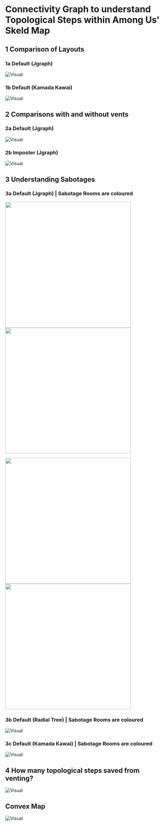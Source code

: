 # Connectivity Graph to understand Topological Steps within Among Us' Skeld Map

## 1 Comparison of Layouts

### 1a Default (Jgraph)
![Visual](https://github.com/RyanTanYiWei/AmongUsJGraph/blob/main/External%20Diagrams/jpeg%20for%20readme/1a%20default-jgraph.jpg)

### 1b Default (Kamada Kawai)
![Visual](https://github.com/RyanTanYiWei/AmongUsJGraph/blob/main/External%20Diagrams/jpeg%20for%20readme/1b%20default-kk.jpg)

## 2 Comparisons with and without vents

### 2a Default (Jgraph)
![Visual](https://github.com/RyanTanYiWei/AmongUsJGraph/blob/main/External%20Diagrams/jpeg%20for%20readme/2a%20default-jgraph.jpg)

### 2b Imposter (Jgraph)
![Visual](https://github.com/RyanTanYiWei/AmongUsJGraph/blob/main/External%20Diagrams/jpeg%20for%20readme/2b%20imposter-jgraph.jpg)

## 3 Understanding Sabotages

### 3a Default (Jgraph) | Sabotage Rooms are coloured
<p float="left">
<img height = "400" src=https://github.com/RyanTanYiWei/AmongUsJGraph/blob/main/External%20Diagrams/jpeg%20for%20readme/3a1%20default-jgraph_FixLights.jpg/>
<img height = "400" src=https://github.com/RyanTanYiWei/AmongUsJGraph/blob/main/External%20Diagrams/jpeg%20for%20readme/3a2%20default-jgraph_CommsSabotage.jpg/>
</p>
<p float="left">
<img height = "400" src=https://github.com/RyanTanYiWei/AmongUsJGraph/blob/main/External%20Diagrams/jpeg%20for%20readme/3a3%20default-jgraph_jgraph%20-%20OxygenDepletion.jpg/>
<img height = "400" src=https://github.com/RyanTanYiWei/AmongUsJGraph/blob/main/External%20Diagrams/jpeg%20for%20readme/3a4%20default-jgraph_ReactorMeltdown.jpg/>
</p>

### 3b Default (Radial Tree) | Sabotage Rooms are coloured
![Visual](https://github.com/RyanTanYiWei/AmongUsJGraph/blob/main/External%20Diagrams/jpeg%20for%20readme/3c%20default-radialtree-sabotages.jpg)

### 3c Default (Kamada Kawai) | Sabotage Rooms are coloured
![Visual](https://github.com/RyanTanYiWei/AmongUsJGraph/blob/main/External%20Diagrams/jpeg%20for%20readme/3c%20default-kk-sabotages.jpg)

## 4 How many topological steps saved from venting?
![Visual](https://github.com/RyanTanYiWei/AmongUsJGraph/blob/main/External%20Diagrams/jpeg%20for%20readme/steps-saved-from-each-vent.jpg)


## Convex Map

![Visual](https://github.com/RyanTanYiWei/AmongUsJGraph/blob/main/External%20Diagrams/ConvexMap.png)